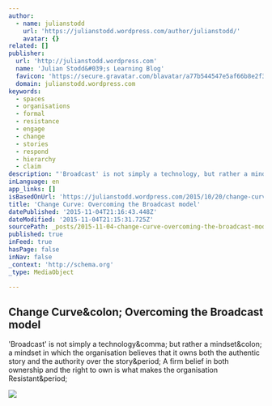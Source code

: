 ```yaml
---
author:
  - name: julianstodd
    url: 'https://julianstodd.wordpress.com/author/julianstodd/'
    avatar: {}
related: []
publisher:
  url: 'http://julianstodd.wordpress.com'
  name: 'Julian Stodd&#039;s Learning Blog'
  favicon: 'https://secure.gravatar.com/blavatar/a77b544547e5af66b8e2f3e1064f4202?s=16'
  domain: julianstodd.wordpress.com
keywords:
  - spaces
  - organisations
  - formal
  - resistance
  - engage
  - change
  - stories
  - respond
  - hierarchy
  - claim
description: "'Broadcast' is not simply a technology, but rather a mindset: a mindset in which the organisation believes that it owns both the authentic story and the authority over the story. A firm belief in both ownership and the right to own is what makes the organisation Resistant."
inLanguage: en
app_links: []
isBasedOnUrl: 'https://julianstodd.wordpress.com/2015/10/20/change-curve-overcoming-the-broadcast-model/'
title: 'Change Curve: Overcoming the Broadcast model'
datePublished: '2015-11-04T21:16:43.448Z'
dateModified: '2015-11-04T21:15:31.725Z'
sourcePath: _posts/2015-11-04-change-curve-overcoming-the-broadcast-model.md
published: true
inFeed: true
hasPage: false
inNav: false
_context: 'http://schema.org'
_type: MediaObject

---
```

<article style=""><h1>Change Curve&amp;colon; Overcoming the Broadcast model</h1><p>'Broadcast' is not simply a technology&amp;comma; but rather a mindset&amp;colon; a mindset in which the organisation believes that it owns both the authentic story and the authority over the story&amp;period; A firm belief in both ownership and the right to own is what makes the organisation Resistant&amp;period;</p><img src="https://julianstodd.files.wordpress.com/2015/10/image6.png?w=640&amp;h=480" /></article>